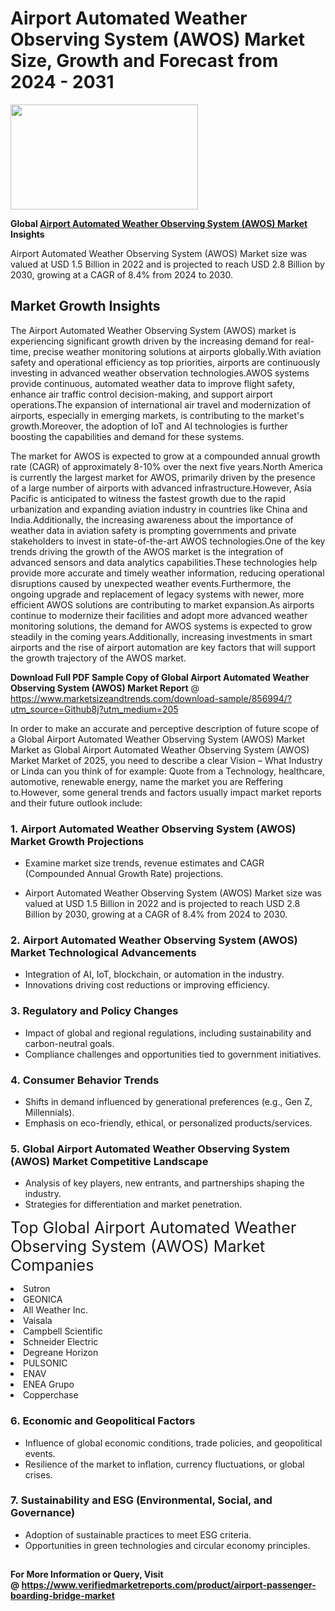 <H1>Airport Automated Weather Observing System (AWOS) Market Size, Growth and Forecast from 2024 - 2031</H1><img class="aligncenter size-medium wp-image-584254" src="https://thirdeyenews.in/wp-content/uploads/2024/09/Global-Market-Research-300x168.jpeg" alt="" width="300" height="168" /><p><strong>Global&nbsp;<a href="https://www.marketsizeandtrends.com/download-sample/856994/?utm_source=Github8j?utm_medium=205">Airport Automated Weather Observing System (AWOS) Market</a> Insights</strong></p><p>Airport Automated Weather Observing System (AWOS) Market size was valued at USD 1.5 Billion in 2022 and is projected to reach USD 2.8 Billion by 2030, growing at a CAGR of 8.4% from 2024 to 2030.</p><p><h2>Market Growth Insights</h2> <p>The Airport Automated Weather Observing System (AWOS) market is experiencing significant growth driven by the increasing demand for real-time, precise weather monitoring solutions at airports globally.With aviation safety and operational efficiency as top priorities, airports are continuously investing in advanced weather observation technologies.AWOS systems provide continuous, automated weather data to improve flight safety, enhance air traffic control decision-making, and support airport operations.The expansion of international air travel and modernization of airports, especially in emerging markets, is contributing to the market's growth.Moreover, the adoption of IoT and AI technologies is further boosting the capabilities and demand for these systems.</p> <p>The market for AWOS is expected to grow at a compounded annual growth rate (CAGR) of approximately 8-10% over the next five years.North America is currently the largest market for AWOS, primarily driven by the presence of a large number of airports with advanced infrastructure.However, Asia Pacific is anticipated to witness the fastest growth due to the rapid urbanization and expanding aviation industry in countries like China and India.Additionally, the increasing awareness about the importance of weather data in aviation safety is prompting governments and private stakeholders to invest in state-of-the-art AWOS technologies.One of the key trends driving the growth of the AWOS market is the integration of advanced sensors and data analytics capabilities.These technologies help provide more accurate and timely weather information, reducing operational disruptions caused by unexpected weather events.Furthermore, the ongoing upgrade and replacement of legacy systems with newer, more efficient AWOS solutions are contributing to market expansion.As airports continue to modernize their facilities and adopt more advanced weather monitoring solutions, the demand for AWOS systems is expected to grow steadily in the coming years.Additionally, increasing investments in smart airports and the rise of airport automation are key factors that will support the growth trajectory of the AWOS market.<p><span class=""><strong>Download Full PDF Sample Copy of Global Airport Automated Weather Observing System (AWOS) Market Report</strong> @ <a href="https://www.marketsizeandtrends.com/download-sample/856994/?utm_source=Github8j?utm_medium=205" target="_blank">https://www.marketsizeandtrends.com/download-sample/856994/?utm_source=Github8j?utm_medium=205</a></span></p><p>In order to make an accurate and perceptive description of future scope of a Global&nbsp;Airport Automated Weather Observing System (AWOS) Market Market as Global&nbsp;Airport Automated Weather Observing System (AWOS) Market Market of 2025, you need to describe a clear Vision &ndash; What Industry or Linda can you think of for example: Quote from a Technology, healthcare, automotive, renewable energy, name the market you are Reffering to.However, some general trends and factors usually impact market reports and their future outlook include:</p><h3>1.&nbsp;<strong>Airport Automated Weather Observing System (AWOS) Market Growth Projections</strong></h3><ul><li>Examine market size trends, revenue estimates and CAGR (Compounded Annual Growth Rate) projections.</li><li><p>Airport Automated Weather Observing System (AWOS) Market size was valued at USD 1.5 Billion in 2022 and is projected to reach USD 2.8 Billion by 2030, growing at a CAGR of 8.4% from 2024 to 2030.</p></li></ul><h3>2.&nbsp;<strong>Airport Automated Weather Observing System (AWOS) Market Technological Advancements</strong></h3><ul><li>Integration of AI, IoT, blockchain, or automation in the industry.</li><li>Innovations driving cost reductions or improving efficiency.</li></ul><h3>3.&nbsp;<strong>Regulatory and Policy Changes</strong></h3><ul><li>Impact of global and regional regulations, including sustainability and carbon-neutral goals.</li><li>Compliance challenges and opportunities tied to government initiatives.</li></ul><h3>4.&nbsp;<strong>Consumer Behavior Trends</strong></h3><ul><li>Shifts in demand influenced by generational preferences (e.g., Gen Z, Millennials).</li><li>Emphasis on eco-friendly, ethical, or personalized products/services.</li></ul><h3>5.&nbsp;<strong>Global Airport Automated Weather Observing System (AWOS) Market Competitive Landscape</strong></h3><ul><li>Analysis of key players, new entrants, and partnerships shaping the industry.</li><li>Strategies for differentiation and market penetration.</li></ul><p data-pm-slice="1 1 []"><span style="color: inherit; font-family: inherit; font-size: 25px;">Top Global Airport Automated Weather Observing System (AWOS) Market Companies</span></p><div class="" data-test-id=""><p><li>Sutron</li><li> GEONICA</li><li> All Weather Inc.</li><li> Vaisala</li><li> Campbell Scientific</li><li> Schneider Electric</li><li> Degreane Horizon</li><li> PULSONIC</li><li> ENAV</li><li> ENEA Grupo</li><li> Copperchase</li></p></div><h3>6.&nbsp;<strong>Economic and Geopolitical Factors</strong></h3><ul><li>Influence of global economic conditions, trade policies, and geopolitical events.</li><li>Resilience of the market to inflation, currency fluctuations, or global crises.</li></ul><h3>7.&nbsp;<strong>Sustainability and ESG (Environmental, Social, and Governance)</strong></h3><ul><li>Adoption of sustainable practices to meet ESG criteria.</li><li>Opportunities in green technologies and circular economy principles.</li></ul><h2><strong style="font-size: 14px;">For More Information or Query, Visit @&nbsp;</strong><a style="background-color: #ffffff; font-size: 14px;" href="https://www.marketsizeandtrends.com/report/airport-automated-weather-observing-system-awos-market/" target="_blank">https://www.verifiedmarketreports.com/product/airport-passenger-boarding-bridge-market</a></h2>